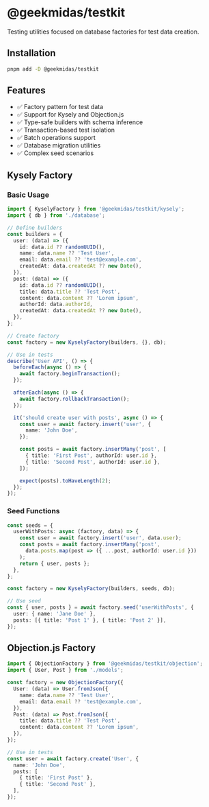 # @geekmidas/testkit

Testing utilities focused on database factories for test data creation.

## Installation

```bash
pnpm add -D @geekmidas/testkit
```

## Features

- ✅ Factory pattern for test data
- ✅ Support for Kysely and Objection.js
- ✅ Type-safe builders with schema inference
- ✅ Transaction-based test isolation
- ✅ Batch operations support
- ✅ Database migration utilities
- ✅ Complex seed scenarios

## Kysely Factory

### Basic Usage

```typescript
import { KyselyFactory } from '@geekmidas/testkit/kysely';
import { db } from './database';

// Define builders
const builders = {
  user: (data) => ({
    id: data.id ?? randomUUID(),
    name: data.name ?? 'Test User',
    email: data.email ?? 'test@example.com',
    createdAt: data.createdAt ?? new Date(),
  }),
  post: (data) => ({
    id: data.id ?? randomUUID(),
    title: data.title ?? 'Test Post',
    content: data.content ?? 'Lorem ipsum',
    authorId: data.authorId,
    createdAt: data.createdAt ?? new Date(),
  }),
};

// Create factory
const factory = new KyselyFactory(builders, {}, db);

// Use in tests
describe('User API', () => {
  beforeEach(async () => {
    await factory.beginTransaction();
  });

  afterEach(async () => {
    await factory.rollbackTransaction();
  });

  it('should create user with posts', async () => {
    const user = await factory.insert('user', {
      name: 'John Doe',
    });

    const posts = await factory.insertMany('post', [
      { title: 'First Post', authorId: user.id },
      { title: 'Second Post', authorId: user.id },
    ]);

    expect(posts).toHaveLength(2);
  });
});
```

### Seed Functions

```typescript
const seeds = {
  userWithPosts: async (factory, data) => {
    const user = await factory.insert('user', data.user);
    const posts = await factory.insertMany('post', 
      data.posts.map(post => ({ ...post, authorId: user.id }))
    );
    return { user, posts };
  },
};

const factory = new KyselyFactory(builders, seeds, db);

// Use seed
const { user, posts } = await factory.seed('userWithPosts', {
  user: { name: 'Jane Doe' },
  posts: [{ title: 'Post 1' }, { title: 'Post 2' }],
});
```

## Objection.js Factory

```typescript
import { ObjectionFactory } from '@geekmidas/testkit/objection';
import { User, Post } from './models';

const factory = new ObjectionFactory({
  User: (data) => User.fromJson({
    name: data.name ?? 'Test User',
    email: data.email ?? 'test@example.com',
  }),
  Post: (data) => Post.fromJson({
    title: data.title ?? 'Test Post',
    content: data.content ?? 'Lorem ipsum',
  }),
});

// Use in tests
const user = await factory.create('User', {
  name: 'John Doe',
  posts: [
    { title: 'First Post' },
    { title: 'Second Post' },
  ],
});
```